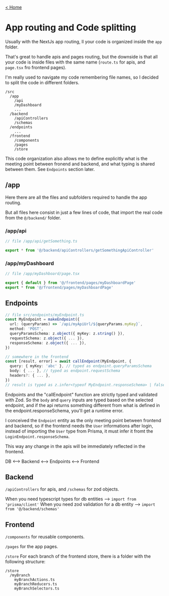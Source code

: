 [< Home](../index.md)

# App routing and Code splitting

Usually with the NextJs app routing, ll your code is organized inside the `app` folder.

That's great to handle apis and pages routing, but the downside is that all your code is inside files with the same name (`route.ts` for apis, and `page.tsx` fro frontend pages).

I'm really used to navigate my code remembering file names, so I decided to split the code in different folders.

```
/src
  /app
    /api
    /myDashboard
    ...
  /backend
    /apiControllers
    /schemas
  /endpoints
    ...
  /frontend
    /components
    /pages
    /store
```

This code organization also allows me to define explicitly what is the meeting point between fronend and backend, and what typing is shared between them. See `Endpoints` section later.

## /app
Here there are all the files and subfolders required to handle the app routing.

But all files here consist in just a few lines of code, that import the real code from the `@/backend/` folder.

### /app/api
```typescript
// file /app/api/getSomething.ts

export * from '@/backend/apiControllers/getSomethingApiController'
```

### /app/myDashboard
```typescript 
// file /app/myDashboard/page.tsx

export { default } from '@/frontend/pages/myDashboardPage'
export * from '@/frontend/pages/myDashboardPage'
```

## Endpoints
```typescript
// file src/endpoints/myEndpoint.ts
const MyEndpoint = makeEndpoint({
  url: (queryParams) => `/api/myApiUrl/${queryParams.myKey}`,
  method: 'POST',
  queryParamsSchema: z.object({ myKey: z.string() }),
  requestSchema: z.object({ ... }),
  responseSchema: z.object({ ... }),
})

// somewhere in the frontend
const [result, error] = await callEndpoint(MyEndpoint, {
  query: { myKey: 'abc' }, // typed as endpoint.queryParamsSchema
  body: { ... }, // typed as endpoint.requestSchema
  headers?: { ... },
})
// result is typed as z.infer<typeof MyEndpoint.responseSchema> | false
```
Endpoints and the "callEndpoint" function are strictly typed and validated with Zod. So the `body` and `query` inputs are typed based on the selected endpoint, and if the api returns something different from what is defined in the endpoint.responseSchema, you'll get a runtime error.

I conceived the `Endpoint` entity as the only meeting point between frontend and backend, so if the frontend needs the `User` informations after login, instead of importing the `User` type from Prisma, it must infer it fromt the `LoginEndpoint.responseSchema`.

This way any change in the apis will be immediately reflected in the frontend.

DB <--> Backend <--> Endpoints <--> Frontend

## Backend
`/apiControllers` for apis, and `/schemas` for zod objects.

When you need typescript types for db entities --> `import from 'prisma/client'`
When you need zod validation for a db entity --> `import from '@/backend/schemas'`

## Frontend
`/components` for reusable components.

`/pages` for the app pages.

`/store`
For each branch of the frontend store, there is a folder with the following structure:
```
/store
  /myBranch
    myBranchActions.ts
    myBranchReducers.ts
    myBranchSelectors.ts
```

